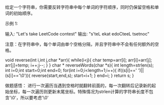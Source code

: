 给定一个字符串，你需要反转字符串中每个单词的字符顺序，同时仍保留空格和单词的初始顺序。

示例 1:

输入: "Let's take LeetCode contest"
输出: "s'teL ekat edoCteeL tsetnoc" 

注意：在字符串中，每个单词由单个空格分隔，并且字符串中不会有任何额外的空格。


void reverse(int i,int j,char *arr){
    while(i<j){
        char temp=arr[i];
        arr[i]=arr[j];
        arr[j]=temp;
        i++;j--;
    }
}
char * reverseWords(char *s){
    int length=strlen(s);
    int i=0;int start=0;int end=0;
    for(int i=0;i<length+1;i++){
        if((s[i]==' ')||(s[i]=='\0')){
            reverse(start,end,s);
            start=i+1;
        }
        end=i;
    }
return s;
}

做题感悟：
进行一次遍历当遇到空格时就翻转前面的，每一次翻转后记录新的起始坐标，每一次遍历则更新末尾坐标。特殊情况为strlen计算的字符串长度不包含'\0'，所以要考虑'\0'
